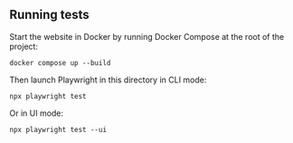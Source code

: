<!--
SPDX-FileCopyrightText: 2023 The Aalto Grades Developers

SPDX-License-Identifier: MIT
-->

## Running tests

Start the website in Docker by running Docker Compose at the root of the
project:

```
docker compose up --build
```

Then launch Playwright in this directory in CLI mode:

```
npx playwright test
```

Or in UI mode:

```
npx playwright test --ui
```
